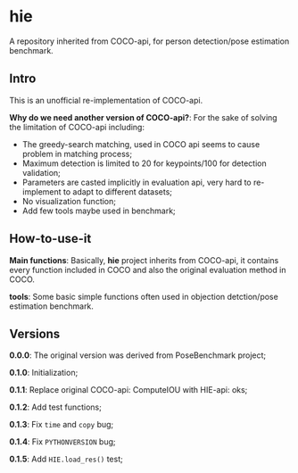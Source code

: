 # hie
A repository inherited from COCO-api, for person detection/pose estimation benchmark.

## Intro

This is an unofficial re-implementation of COCO-api.

**Why do we need another version of COCO-api?**: For the sake of solving the limitation of COCO-api including:
* The greedy-search matching, used in COCO api seems to cause problem in matching process;
* Maximum detection is limited to 20 for keypoints/100 for detection validation;
* Parameters are casted implicitly in evaluation api, very hard to re-implement to adapt to different datasets;
* No visualization function;
* Add few tools maybe used in benchmark;



## How-to-use-it

**Main functions**: Basically, **hie** project inherits from COCO-api, it contains every function included in COCO and also the original evaluation method in COCO.

**tools**: Some basic simple functions often used in objection detction/pose estimation benchmark.





## Versions

**0.0.0**: The original version was derived from PoseBenchmark project;

**0.1.0**: Initialization;

**0.1.1**: Replace original COCO-api: ComputeIOU with HIE-api: oks;

**0.1.2**: Add test functions;

**0.1.3**: Fix `time` and `copy` bug;

**0.1.4**: Fix `PYTHONVERSION` bug;

**0.1.5**: Add `HIE.load_res()` test;